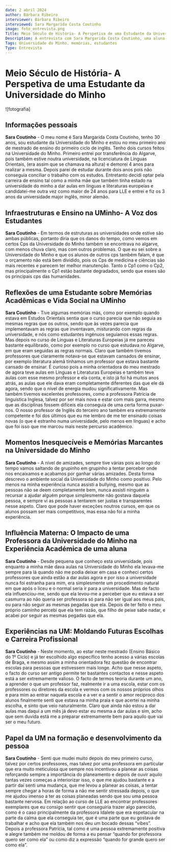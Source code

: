 ```yaml
---
date: 2 abril 2024
author: Bárbara Ribeiro
interviewer: Bárbara Ribeiro
interviewed: Sara Margarida Costa Coutinho 
image: foto_entrevista.png
Title: Meio Século de História- A Perspetiva de uma Estudante da Universidade do Minho
Description: A entrevista com Sara Margarida Costa Coutinho, uma aluna de 30 anos da Universidade do Minho (UM), oferece uma visão detalhada de sua trajetória acadêmica e experiências pessoais. 
Tags: Universidade do Minho, memórias, estudantes 
Type: Entrevista
---
```

# Meio Século de História- A Perspetiva de uma Estudante da Universidade do Minho
![fotografia] 
## Informações pessoais

**Sara Coutinho** - O meu nome é Sara Margarida Costa Coutinho, tenho 30 anos, sou estudante da Universidade do Minho e estou no meu primeiro ano de mestrado de ensino do primeiro ciclo de inglês. Tenho dois cursos feitos na Universidade do Minho. Primeiro entrei por transferência do Algarve, pois também estive noutra universidade, na licenciatura de Línguas Orientais, (era assim que se chamava na altura) e demorei 4 anos para realizar a mesma.
 Depois parei de estudar durante dois anos pois não conseguia conciliar o trabalho com os estudos. 
Entretanto decidi optar pela carreira de ensino tal como a minha mãe que também tinha estado na universidade do minho a dar aulas em línguas e literaturas europeias e candidatei-me outra vez como maior de 24 anos para LLE e entrei e fiz os 3 anos da universidade major inglês, minor alemão.

## Infraestruturas e Ensino na UMinho- A Voz dos Estudantes

**Sara Coutinho** - Em termos de estruturas as universidades onde estive são ambas públicas, portanto diria que os danos do tempo, como vemos em certos Cps da Universidade do Minho também se encontrava no algarve, com menos chuva claro, mas com outros problemas. O que eu sei sobre a Universidade do Minho e que os alunos de outros cps também falam, é que o orçamento não está bem dividido, pois os Cps de medicina e ciências são mais recentes e parecem ter melhor manutenção. Tanto o Cp1 como o Cp2, mas principalmente o Cp1 estão bastante degradados, sendo que esses são os principais cps das humanidades.

## Reflexões de uma Estudante sobre Memórias Acadêmicas e Vida Social na UMinho

**Sara Coutinho** - Tive algumas memórias más, como por exemplo quando estava em Estudos Orientais sentia que o curso parecia que não seguia as mesmas regras que os outros, sendo que às vezes parecia que implementavam as regras que inventavam, misturando com regras da universidade, e nós como estudantes ingénuos seguíamos essas regras. Mas depois no curso de Línguas e Literaturas Europeias já me pareceu bastante equilibrado, como por exemplo no curso que estudava no Algarve, em que eram seguidas as regras normais. Claro que também tivemos professores que claramente notava-se que estavam cansados de ensinar, por exemplo literatura alemã tínhamos um professor que estava bastante cansado de ensinar. É curioso pois a minha orientadora do meu mestrado de agora teve aulas em Línguas e Literaturas Europeias e também teve aulas com esse mesmo professor e ela conta, e isto já foi há muitos anos atrás, as aulas que ele dava eram completamente diferentes das que ele dá agora, sendo que o nível de energia mudou significativamente. Mas também tivemos excelentes professores, como a professora Patrícia de linguística Inglesa, talvez por ser mais nova e estar com mais garra, mesmo que as disciplinas fossem difíceis ela conseguia de uma certa forma puxar-nos.
O nosso professor de Inglês do terceiro ano também era extremamente competente e foi dos últimos que eu me lembro de me ter ensinado coisas novas (o que é estranho numa universidade, pelo menos em línguas) e acho que foi isso que me marcou mais neste percurso académico.

## Momentos Inesquecíveis e Memórias Marcantes na Universidade do Minho

**Sara Coutinho** - A nível de amizades, sempre tive várias pois ao longo do tempo vamos saltando de grupinho em grupinho a tentar perceber onde nos encaixamos e acabamos por ganhar várias amizades. Desta forma descrevo o ambiente social da Universidade do Minho como positivo.  Pelo menos na minha experiência nunca assisti a bullying, mesmo que as pessoas não se deem completamente bem, nunca assisti ninguém a recursar a ajudar alguém porque simplesmente não gostava daquela pessoa, e sempre vi as pessoas a tentarem ser justas e transparentes nesse aspeto. Claro que pode haver exceções noutros cursos, em que os alunos possam ser mais competitivos, mas essa não foi a minha experiência.

## Influência Materna: O Impacto de uma Professora da Universidade do Minho na Experiência Académica de uma aluna

**Sara Coutinho** - Desde pequena que conheço esta universidade, pois enquanto a minha mãe dava aulas na Universidade do Minho ela levava-me sempre para lá quando não me podia deixar em casa e conheci certos professores que ainda estão a dar aulas agora e por isso a universidade nunca foi estranha para mim, era simplesmente um procedimento natural em que após o liceu e o normal seria ir para a universidade. Mas de facto ela influenciou-me, sendo que ela levou-me a perceber que eu estava a ser casmurra ao não queria ser professora só para não ser igual aos meus pais, ou para não seguir as mesmas pegadas que ela. Depois de ter feito o meu próprio caminho percebi que ela tem razão, que filho de peixe sabe nadar, e acabei por seguir as mesmas pegadas que ela.

## Experiências na UM: Moldando Futuras Escolhas e Carreira Profissional

**Sara Coutinho** - Neste momento, ao estar neste mestrado (Ensino Básico do 1º Ciclo) e já ter escolhido algo específico tenho acesso a várias escolas de Braga, e mesmo assim a minha orientadora fez questão de encontrar escolas para pessoas que estivessem mais longe. Acho que nesse aspeto, o facto do curso ser antigo permite ter bastantes contactos e nesse aspeto está a ser extremamente valioso. O facto de termos teoria durante um ano, a aprender o que um professor faz, realmente ir a uma escola, estar com os professores ou diretores da escola e vermos com os nossos próprios olhos e para mim ao entrar naquela escola e a ver e a sentir o amor reciproco dos alunos finalmente senti que estava na minha praia e que acertei na minha escolha, e sinto que veio naturalmente. Claro que ainda não estou a dar aulas mas daqui a um mês já devo estar eu mesma a dar aulas e sim, acho que sem duvida está me a preparar extremamente bem para aquilo que vai ser o meu futuro.

## Papel da UM na formação e desenvolvimento da pessoa

**Sara Coutinho** - Senti que mudei muito depois do meu primeiro curso, talvez por certos professores, mas talvez por uma professora em particular que era muito meticulosa que sempre nos incentivou a planear as coisas reforçando sempre a importância do planeamento e depois de ouvir aquilo tantas vezes começas a interiorizar isso, o que me ajudou bastante e a partir daí senti uma mudança, que me levou a planear as coisas, a tentar sempre chegar a horas de forma a não me sentir stressada depois, o que me ajudou imenso a ter as coisas planeadas sendo que sou uma pessoa bastante nervosa. Em relação ao curso de LLE ao encontrar professores exemplares que eu consigo sentir que conseguiria trazer algo parecido, como é o caso principalmente da professora Idalete que era espetacular na parte da calma que ela conseguia ter, que é uma parte que eu gostava de trabalhar e acho que ela também nos deu um bocado dessas “vibes”. Depois a professora Patrícia, tal como é uma pessoa extremamente positiva e alegre também me moldou de forma a eu pensar “quando for professora quero ser como ela” ou como diz a expressão “quando for grande quero ser como ela”.


